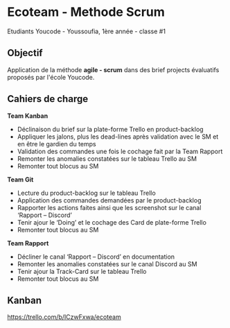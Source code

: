 # Ecoteam - Methode Scrum

Etudiants Youcode - Youssoufia, 1ère année - classe #1

## Objectif

Application de la méthode **agile - scrum** dans des brief projects évaluatifs proposés par l'école Youcode.

## Cahiers de charge

**Team Kanban**

* Déclinaison du brief sur la plate-forme Trello en product-backlog
* Appliquer les jalons, plus les dead-lines après validation avec le SM et en être le gardien du temps
* Validation des commandes une fois le cochage fait par la Team Rapport
* Remonter les anomalies constatées sur le tableau Trello au SM
* Remonter tout blocus au SM

**Team Git**

* Lecture du product-backlog sur le tableau Trello
* Application des commandes demandées par le product-backlog
* Rapporter les actions faites ainsi que les screenshot sur le canal  ‘Rapport – Discord’
* Tenir ajour le ‘Doing’ et le cochage des Card de plate-forme Trello
* Remonter tout blocus au SM

**Team Rapport**

* Décliner le canal ‘Rapport – Discord’ en documentation
* Remonter les anomalies constatées sur le canal Discord au SM
* Tenir ajour la Track-Card sur le tableau Trello
* Remonter tout blocus au SM


## Kanban

https://trello.com/b/ICzwFxwa/ecoteam

